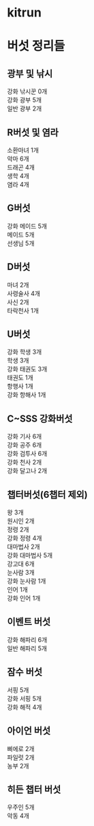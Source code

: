 # kitrun


# 버섯 정리들


## 광부 및 낚시
강화 낚시꾼 0개  
강화 광부 5개   
일반 광부 2개  

## R버섯 및 염라
소환마녀 1개  
악마 6개  
드래곤 4개   
생학 4개  
염라 4개  
 
## G버섯
강화 메이드 5개  
메이드 5개  
선생님 5개  
 
## D버섯
마녀 2개  
사령술사 4개  
사신 2개  
타락천사 1개  
 
## U버섯
강화 학생 3개  
학생 3개   
강화 태권도 3개  
태권도 1개  
항행사 1개  
강화 항해사 1개  
 
## C~SSS 강화버섯
강화 기사 6개  
강화 공주 6개  
강화 검투사 6개  
강화 천사 2개  
강화 달고나 2개  
 
## 챕터버섯(6챕터 제외)
왕 3개  
원시인 2개  
정령 2개  
강화 정령 4개  
대마법사 2개  
강화 대마법사 5개  
강고대 6개  
눈사람 3개  
강화 눈사람 1개  
인어 1개  
강화 인어 1개  
 
## 이벤트 버섯
강화 해파리 6개  
일반 해파리 5개  
 
## 잠수 버섯
서핑 5개  
강화 서핑 5개  
강화 해적 4개  
 
## 아이언 버섯
삐에로 2개  
파일럿 2개  
농부 2개  
 
## 히든 챕터 버섯
우주인 5개  
악동 4개  
